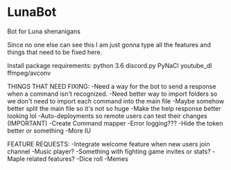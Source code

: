 # LunaBot
Bot for Luna shenanigans

Since no one else can see this I am just gonna type all the features and things that need to be fixed here.

Install package requirements:
python 3.6
discord.py
PyNaCl
youtube_dl
ffmpeg/avconv

THINGS THAT NEED FIXING:
-Need a way for the bot to send a response when a command isn't recognized.
-Need better way to import folders so we don't need to import each command into the main file
-Maybe somehow better split the main file so it's not so huge
-Make the help response better looking lol
-Auto-deployments so remote users can test their changes (IMPORTANT)
-Create Command mapper
-Error logging???
-Hide the token better or something
-More IU

FEATURE REQUESTS:
-Integrate welcome feature when new users join channel
-Music player?
-Something with fighting game invites or stats?
-Maple related features?
-Dice roll
-Memes